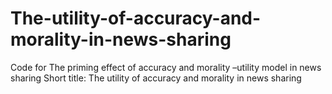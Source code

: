 # The-utility-of-accuracy-and-morality-in-news-sharing
Code for The priming effect of accuracy and morality –utility model in news sharing Short title: The utility of accuracy and morality in news sharing 
